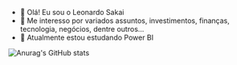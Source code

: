 - 👋 Olá! Eu sou o Leonardo Sakai
- 👀 Me interesso por variados assuntos, investimentos, finanças, tecnologia, negócios, dentre outros...
- 🌱 Atualmente estou estudando Power BI

 
![Anurag's GitHub stats](https://github-readme-stats.vercel.app/api?username=leonardossakai&show_icons=true&theme=merk)
